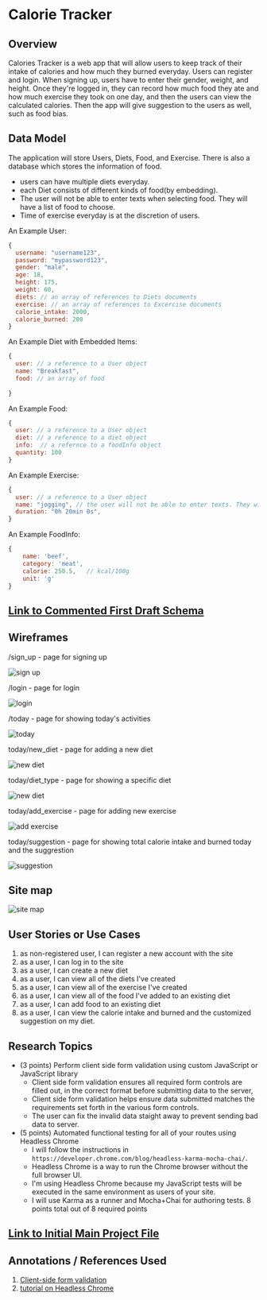 # Calorie Tracker

## Overview

Calories Tracker is a web app that will allow users to keep track of their intake of calories and how much they burned everyday. Users can register and login. When signing up, users have to enter their gender, weight, and height. Once they're logged in, they can record how much food they ate and how much exercise they took on one day, and then the users can view the calculated calories. Then the app will give suggestion to the users as well, such as food bias.

## Data Model

The application will store Users, Diets, Food, and Exercise. There is also a database which stores the information of food.

* users can have multiple diets everyday.
* each Diet consists of different kinds of food(by embedding).
* The user will not be able to enter texts when selecting food. They will have a list of food to choose. 
* Time of exercise everyday is at the discretion of users.

An Example User:

```javascript
{
  username: "username123",
  password: "mypassword123",
  gender: "male",
  age: 18,
  height: 175,
  weight: 60,
  diets: // an array of references to Diets documents
  exercise: // an array of references to Excercise documents
  calorie_intake: 2000,
  calorie_burned: 200
}
```

An Example Diet with Embedded Items:

```javascript
{
  user: // a reference to a User object
  name: "Breakfast",
  food: // an array of food
  
}
```
An Example Food:

```javascript
{
  user: // a reference to a User object
  diet: // a reference to a diet object
  info:  // a refernce to a foodInfo object
  quantity: 100
}
```

An Example Exercise:

```javascript
{
  user: // a reference to a User object
  name: "jogging", // the user will not be able to enter texts. They will have a list to choose. 
  duration: "0h 20min 0s",
}
```
An Example FoodInfo:

```javascript
{
    name: 'beef',
    category: 'meat',
    calorie: 250.5,   // kcal/100g
    unit: 'g'
}
```

## [Link to Commented First Draft Schema](db.mjs) 


## Wireframes
/sign_up - page for signing up

![sign up](documentation/sign_up.png)

/login - page for login

![login](documentation/login.png)

/today - page for showing today's activities

![today](documentation/today.png)

today/new_diet - page for adding a new diet

![new diet](documentation/new_diet.png)

today/diet_type - page for showing a specific diet

![new diet](documentation/breakfast.png)

today/add_exercise - page for adding new exercise

![add exercise](documentation/add_exercise.png)

today/suggestion - page for showing total calorie intake and burned today and the suggrestion

![suggestion](documentation/suggestion.png)


## Site map

![site map](documentation/site_map.png)

## User Stories or Use Cases

1. as non-registered user, I can register a new account with the site
2. as a user, I can log in to the site
3. as a user, I can create a new diet
4. as a user, I can view all of the diets I've created
5. as a user, I can view all of the exercise I've created
6. as a user, I can view all of the food I've added to an existing diet
7. as a user, I can add food to an existing diet
8. as a user, I can view the calorie intake and burned and the customized suggestion on my diet.

## Research Topics

* (3 points) Perform client side form validation using custom JavaScript or JavaScript library
    *  Client side form validation ensures all required form controls are filled out, in the correct format before submitting data to the server,
    * Client side form validation helps ensure data submitted matches the requirements set forth in the various form controls.
    * The user can fix the invalid data staight away to prevent sending bad data to server.
* (5 points) Automated functional testing for all of your routes using Headless Chrome
    * I will follow the instructions in `https://developer.chrome.com/blog/headless-karma-mocha-chai/`.
    * Headless Chrome is a way to run the Chrome browser without the full browser UI. 
    * I'm using Headless Chrome because my JavaScript tests will be executed in the same environment as users of your site.
    * I will use Karma as a runner and Mocha+Chai for authoring tests.
8 points total out of 8 required points

## [Link to Initial Main Project File](app.mjs) 

## Annotations / References Used

1. [Client-side form validation](https://developer.mozilla.org/en-US/docs/Learn/Forms/Form_validation)
2. [tutorial on Headless Chrome](https://developer.chrome.com/blog/headless-karma-mocha-chai/)

